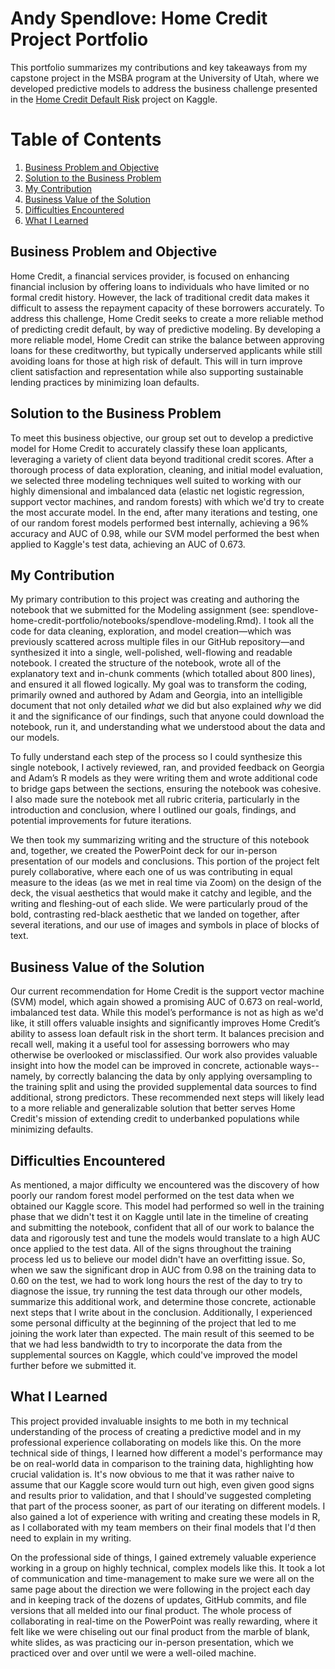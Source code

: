 # Andy Spendlove: Home Credit Project Portfolio
This portfolio summarizes my contributions and key takeaways from my capstone project in the MSBA program at the University of Utah, where we developed predictive models to address the business challenge presented in the [Home Credit Default Risk](https://www.kaggle.com/competitions/home-credit-default-risk/data) project on Kaggle. 

# Table of Contents

1. [Business Problem and Objective](#business-problem-and-objective)
2. [Solution to the Business Problem](#solution-to-the-business-problem)
3. [My Contribution](#my-contribution)
4. [Business Value of the Solution](#business-value-of-the-solution)
5. [Difficulties Encountered](#difficulties-encountered)
6. [What I Learned](#what-i-learned)

## Business Problem and Objective

Home Credit, a financial services provider, is focused on enhancing financial inclusion by offering loans to individuals who have limited or no formal credit history. However, the lack of traditional credit data makes it difficult to assess the repayment capacity of these borrowers accurately. To address this challenge, Home Credit seeks to create a more reliable method of predicting credit default, by way of predictive modeling. By developing a more reliable model, Home Credit can strike the balance between approving loans for these creditworthy, but typically underserved applicants while still avoiding loans for those at high risk of default. This will in turn improve client satisfaction and representation while also supporting sustainable lending practices by minimizing loan defaults.

## Solution to the Business Problem

To meet this business objective, our group set out to develop a predictive model for Home Credit to accurately classify these loan applicants, leveraging a variety of client data beyond traditional credit scores. After a thorough process of data exploration, cleaning, and initial model evaluation, we selected three modeling techniques well suited to working with our highly dimensional and imbalanced data (elastic net logistic regression, support vector machines, and random forests) with which we'd try to create the most accurate model. In the end, after many iterations and testing, one of our random forest models performed best internally, achieving a 96% accuracy and AUC of 0.98, while our SVM model performed the best when applied to Kaggle's test data, achieving an AUC of 0.673.

## My Contribution

My primary contribution to this project was creating and authoring the notebook that we submitted for the Modeling assignment (see: spendlove-home-credit-portfolio/notebooks/spendlove-modeling.Rmd). I took all the code for data cleaning, exploration, and model creation—which was previously scattered across multiple files in our GitHub repository—and synthesized it into a single, well-polished, well-flowing and readable notebook. I created the structure of the notebook, wrote all of the explanatory text and in-chunk comments (which totalled about 800 lines), and ensured it all flowed logically. My goal was to transform the coding, primarily owned and authored by Adam and Georgia, into an intelligible document that not only detailed *what* we did but also explained *why* we did it and the significance of our findings, such that anyone could download the notebook, run it, and understanding what we understood about the data and our models.

To fully understand each step of the process so I could synthesize this single notebook, I actively reviewed, ran, and provided feedback on Georgia and Adam’s R models as they were writing them and wrote additional code to bridge gaps between the sections, ensuring the notebook was cohesive. I also made sure the notebook met all rubric criteria, particularly in the introduction and conclusion, where I outlined our goals, findings, and potential improvements for future iterations.

We then took my summarizing writing and the structure of this notebook and, together, we created the PowerPoint deck for our in-person presentation of our models and conclusions. This portion of the project felt purely collaborative, where each one of us was contributing in equal measure to the ideas (as we met in real time via Zoom) on the design of the deck, the visual aesthetics that would make it catchy and legible, and the writing and fleshing-out of each slide. We were particularly proud of the bold, contrasting red-black aesthetic that we landed on together, after several iterations, and our use of images and symbols in place of blocks of text. 

## Business Value of the Solution

Our current recommendation for Home Credit is the support vector machine (SVM) model, which again showed a promising AUC of 0.673 on real-world, imbalanced test data. While this model’s performance is not as high as we'd like, it still offers valuable insights and significantly improves Home Credit’s ability to assess loan default risk in the short term. It balances precision and recall well, making it a useful tool for assessing borrowers who may otherwise be overlooked or misclassified. Our work also provides valuable insight into how the model can be improved in concrete, actionable ways--namely, by correctly balancing the data by only applying oversampling to the training split and using the provided supplemental data sources to find additional, strong predictors. These recommended next steps will likely lead to a more reliable and generalizable solution that better serves Home Credit's mission of extending credit to underbanked populations while minimizing defaults. 

## Difficulties Encountered

As mentioned, a major difficulty we encountered was the discovery of how poorly our random forest model performed on the test data when we obtained our Kaggle score. This model had performed so well in the training phase that we didn't test it on Kaggle until late in the timeline of creating and submitting the notebook, confident that all of our work to balance the data and rigorously test and tune the models would translate to a high AUC once applied to the test data. All of the signs throughout the training process led us to believe our model didn't have an overfitting issue. So, when we saw the significant drop in AUC from 0.98 on the training data to 0.60 on the test, we had to work long hours the rest of the day to try to diagnose the issue, try running the test data through our other models, summarize this additional work, and determine those concrete, actionable next steps that I write about in the conclusion. Additionally, I experienced some personal difficulty at the beginning of the project that led to me joining the work later than expected. The main result of this seemed to be that we had less bandwidth to try to incorporate the data from the supplemental sources on Kaggle, which could've improved the model further before we submitted it.

## What I Learned

This project provided invaluable insights to me both in my technical understanding of the process of creating a predictive model and in my professional experience collaborating on models like this. On the more technical side of things, I learned how different a model's performance may be on real-world data in comparison to the training data, highlighting how crucial validation is. It's now obvious to me that it was rather naive to assume that our Kaggle score would turn out high, even given good signs and results prior to validation, and that I should've suggested completing that part of the process sooner, as part of our iterating on different models. I also gained a lot of experience with writing and creating these models in R, as I collaborated with my team members on their final models that I'd then need to explain in my writing. 

On the professional side of things, I gained extremely valuable experience working in a group on highly technical, complex models like this. It took a lot of communication and time-management to make sure we were all on the same page about the direction we were following in the project each day and in keeping track of the dozens of updates, GitHub commits, and file versions that all melded into our final product. The whole process of collaborating in real-time on the PowerPoint was really rewarding, where it felt like we were chiseling out our final product from the marble of blank, white slides, as was practicing our in-person presentation, which we practiced over and over until we were a well-oiled machine.

